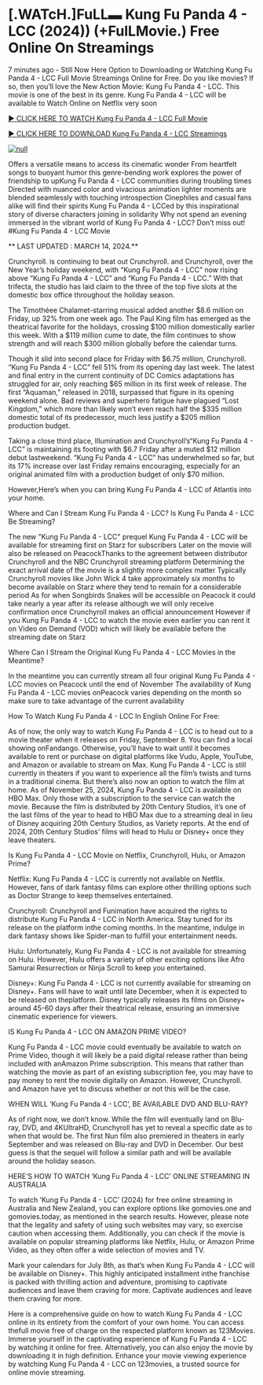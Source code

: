 <h1>[.WATcH.]FuLL▬ Kung Fu Panda 4 - LCC (2024)) (+FulLMovie.) Free Online On Streamings</h1>

7 minutes ago - Still Now Here Option to Downloading or Watching Kung Fu Panda 4 - LCC Full Movie Streamings Online for Free. Do you like movies? If so, then you’ll love the New Action Movie: Kung Fu Panda 4 - LCC. This movie is one of the best in its genre. Kung Fu Panda 4 - LCC will be available to Watch Online on Netflix very soon</p>
<p dir="auto"><a href="https://stream.evmovies.com/movie/1011985/kung-fu-panda-4" rel="nofollow">► CLICK HERE TO WATCH Kung Fu Panda 4 - LCC Full Movie</a></p>
<p dir="auto"><a href="https://stream.evmovies.com/movie/1011985/kung-fu-panda-4" rel="nofollow">► CLICK HERE TO DOWNLOAD Kung Fu Panda 4 - LCC Streamings</a></p>
<p dir="auto"><a href="https://stream.evmovies.com/movie/1011985/kung-fu-panda-4" rel="nofollow"><img src="https://camo.githubusercontent.com/abb2148613ed2c31b6fd5c164e6a142c9074d86e9468c674b26300adbf87c7f7/68747470733a2f2f7374617469632e7769787374617469632e636f6d2f6d656469612f3835356132355f30343362356162656234616534643335616330303331393865376665353665647e6d76322e676966" alt="null" style="max-width: 100%;"></a>
      <span>
        <a href="https://stream.evmovies.com/movie/1011985/kung-fu-panda-4" rel="nofollow">
</a></span></p><p dir="auto">Offers a versatile means to access its cinematic wonder From heartfelt songs to buoyant humor this genre-bending work explores the power of friendship to upKung Fu Panda 4 - LCC communities during troubling times Directed with nuanced color and vivacious animation lighter moments are blended seamlessly with touching introspection Cinephiles and casual fans alike will find their spirits Kung Fu Panda 4 - LCCed by this inspirational story of diverse characters joining in solidarity Why not spend an evening immersed in the vibrant world of Kung Fu Panda 4 - LCC? Don’t miss out! #Kung Fu Panda 4 - LCC Movie</p>
<p dir="auto">** LAST UPDATED : MARCH 14, 2024.**</p>
<p dir="auto">Crunchyroll. is continuing to beat out Crunchyroll. and Crunchyroll, over the New Year’s holiday weekend, with “Kung Fu Panda 4 - LCC” now rising above “Kung Fu Panda 4 - LCC” and “Kung Fu Panda 4 - LCC.” With that trifecta, the studio has laid claim to the three of the top five slots at the domestic box office throughout the holiday season.</p>
<p dir="auto">The Timothéee Chalamet-starring musical added another $8.6 million on Friday, up 32% from one week ago. The Paul King film has emerged as the theatrical favorite for the holidays, crossing $100 million domestically earlier this week. With a $119 million cume to date, the film continues to show strength and will reach $300 million globally before the calendar turns.</p>

<p dir="auto">Though it slid into second place for Friday with $6.75 million, Crunchyroll. “Kung Fu Panda 4 - LCC” fell 51% from its opening day last week. The latest and final entry in the current continuity of DC Comics adaptations has struggled for air, only reaching $65 million in its first week of release. The first “Aquaman,” released in 2018, surpassed that figure in its opening weekend alone. Bad reviews and superhero fatigue have plagued “Lost Kingdom,” which more than likely won’t even reach half the $335 million domestic total of its predecessor, much less justify a $205 million production budget.</p>
<p dir="auto">Taking a close third place, Illumination and Crunchyroll’s“Kung Fu Panda 4 - LCC” is maintaining its footing with $6.7 Friday after a muted $12 million debut lastweekend. “Kung Fu Panda 4 - LCC” has underwhelmed so far, but its 17% increase over last Friday remains encouraging, especially for an original animated film with a production budget of only $70 million.</p>
<p dir="auto">However,Here’s when you can bring Kung Fu Panda 4 - LCC of Atlantis into your home.</p>
<p dir="auto">Where and Can I Stream Kung Fu Panda 4 - LCC? Is Kung Fu Panda 4 - LCC Be Streaming?</p>
<p dir="auto">The new "Kung Fu Panda 4 - LCC" prequel Kung Fu Panda 4 - LCC will be available for streaming first on Starz for subscribers Later on the movie will also be released on PeacockThanks to the agreement between distributor Crunchyroll and the NBC Crunchyroll streaming platform Determining the exact arrival date of the movie is a slightly more complex matter Typically Crunchyroll movies like John Wick 4 take approximately six months to become available on Starz where they tend to remain for a considerable period As for when Songbirds Snakes will be accessible on Peacock it could take nearly a year after its release although we will only receive confirmation once Crunchyroll makes an official announcement However if you Kung Fu Panda 4 - LCC to watch the movie even earlier you can rent it on Video on Demand (VOD) which will likely be available before the streaming date on Starz</p>
<p dir="auto">Where Can I Stream the Original Kung Fu Panda 4 - LCC Movies in the Meantime?</p>
<p dir="auto">In the meantime you can currently stream all four original Kung Fu Panda 4 - LCC movies on Peacock until the end of November The availability of Kung Fu Panda 4 - LCC movies onPeacock varies depending on the month so make sure to take advantage of the current availability</p>
<p dir="auto">How To Watch Kung Fu Panda 4 - LCC In English Online For Free:</p>
<p dir="auto">As of now, the only way to watch Kung Fu Panda 4 - LCC is to head out to a movie theater when it releases on Friday, September 8. You can find a local showing onFandango. Otherwise, you’ll have to wait until it becomes available to rent or purchase on digital platforms like Vudu, Apple, YouTube, and Amazon or available to stream on Max. Kung Fu Panda 4 - LCC is still currently in theaters if you want to experience all the film’s twists and turns in a traditional cinema. But there’s also now an option to watch the film at home. As of November 25, 2024, Kung Fu Panda 4 - LCC is available on HBO Max. Only those with a subscription to the service can watch the movie. Because the film is distributed by 20th Century Studios, it’s one of the last films of the year to head to HBO Max due to a streaming deal in lieu of Disney acquiring 20th Century Studios, as Variety reports. At the end of 2024, 20th Century Studios’ films will head to Hulu or Disney+ once they leave theaters.</p>
<p dir="auto">Is Kung Fu Panda 4 - LCC Movie on Netflix, Crunchyroll, Hulu, or Amazon Prime?</p>
<p dir="auto">Netflix: Kung Fu Panda 4 - LCC is currently not available on Netflix. However, fans of dark fantasy films can explore other thrilling options such as Doctor Strange to keep themselves entertained.</p>
<p dir="auto">Crunchyroll: Crunchyroll and Funimation have acquired the rights to distribute Kung Fu Panda 4 - LCC in North America. Stay tuned for its release on the platform inthe coming months. In the meantime, indulge in dark fantasy shows like Spider-man to fulfill your entertainment needs.</p>
<p dir="auto">Hulu: Unfortunately, Kung Fu Panda 4 - LCC is not available for streaming on Hulu. However, Hulu offers a variety of other exciting options like Afro Samurai Resurrection or Ninja Scroll to keep you entertained.</p>
<p dir="auto">Disney+: Kung Fu Panda 4 - LCC is not currently available for streaming on Disney+. Fans will have to wait until late December, when it is expected to be released on theplatform. Disney typically releases its films on Disney+ around 45-60 days after their theatrical release, ensuring an immersive cinematic experience for viewers.</p>
<p dir="auto">IS Kung Fu Panda 4 - LCC ON AMAZON PRIME VIDEO?</p>
<p dir="auto">Kung Fu Panda 4 - LCC movie could eventually be available to watch on Prime Video, though it will likely be a paid digital release rather than being included with anAmazon Prime subscription. This means that rather than watching the movie as part of an existing subscription fee, you may have to pay money to rent the movie digitally on Amazon. However, Crunchyroll. and Amazon have yet to discuss whether or not this will be the case.</p>
<p dir="auto">WHEN WILL ‘Kung Fu Panda 4 - LCC’, BE AVAILABLE DVD AND BLU-RAY?</p>
<p dir="auto">As of right now, we don’t know. While the film will eventually land on Blu-ray, DVD, and 4KUltraHD, Crunchyroll has yet to reveal a specific date as to when that would be. The first Nun film also premiered in theaters in early September and was released on Blu-ray and DVD in December. Our best guess is that the sequel will follow a similar path and will be available around the holiday season.</p>
<p dir="auto">HERE’S HOW TO WATCH ‘Kung Fu Panda 4 - LCC’ ONLINE STREAMING IN AUSTRALIA</p>
<p dir="auto">To watch ‘Kung Fu Panda 4 - LCC’ (2024) for free online streaming in Australia and New Zealand, you can explore options like gomovies.one and gomovies.today, as mentioned in the search results. However, please note that the legality and safety of using such websites may vary, so exercise caution when accessing them. Additionally, you can check if the movie is available on popular streaming platforms like Netflix, Hulu, or Amazon Prime Video, as they often offer a wide selection of movies and TV.</p>
<p dir="auto">Mark your calendars for July 8th, as that’s when Kung Fu Panda 4 - LCC will be available on Disney+. This highly anticipated installment inthe franchise is packed with thrilling action and adventure, promising to captivate audiences and leave them craving for more. Captivate audiences and leave them craving for more.</p>
<p dir="auto">Here is a comprehensive guide on how to watch Kung Fu Panda 4 - LCC online in its entirety from the comfort of your own home. You can access thefull movie free of charge on the respected platform known as 123Movies. Immerse yourself in the captivating experience of Kung Fu Panda 4 - LCC by watching it online for free. Alternatively, you can also enjoy the movie by downloading it in high definition. Enhance your movie viewing experience by watching Kung Fu Panda 4 - LCC on 123movies, a trusted source for online movie streaming.</p>
</article>

